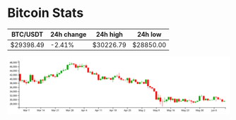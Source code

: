 # Bitcoin Stats

BTC/USDT|24h change|24h high|24h low|
|---|---|---|---|
|$29398.49|-2.41%|$30226.79|$28850.00|

<img src="./chart.svg">
